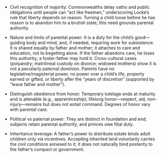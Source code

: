 - Civil recognition of majority: Commonwealths delay oaths and public obligations until people can “act like freemen,” underscoring Locke’s rule that liberty depends on reason. Turning a child loose before he has reason is to abandon him to a brutish state; this need grounds parental authority.

- Nature and limits of parental power: It is a duty for the child’s good—guiding body and mind, and, if needed, requiring work for subsistence. It is shared equally by father and mother; it attaches to care and education, not to begetting alone. If the father abandons care, he loses this authority; a foster-father may hold it. Cross-cultural cases (polyandry; matrilineal custody on divorce; widowed mothers) show it is not a peculiarly paternal dominion. Parents have no legislative/magisterial power, no power over a child’s life, property earned or gifted, or liberty after the “years of discretion” (supported by “leave father and mother”).

- Distinguish obedience from honor: Temporary tutelage ends at maturity and is alienable (e.g., apprenticeship); lifelong honor—respect, aid, non-injury—remains but does not entail command. Degrees of honor vary with parental care.

- Political vs paternal power: They are distinct in foundation and end; subjects retain parental authority, and princes owe filial duty.

- Inheritance leverage: A father’s power to distribute estate binds adult children only via incentives. Accepting inherited land voluntarily carries the civil conditions annexed to it; it does not naturally bind posterity to the father’s compact or government.